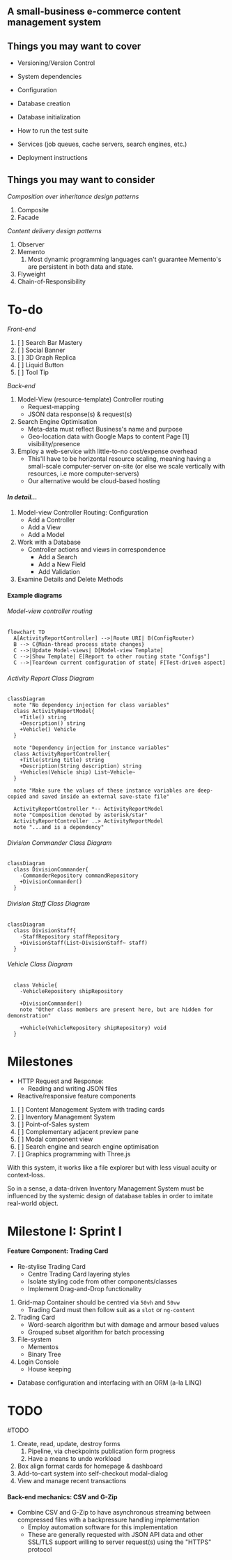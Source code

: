 ## A small-business e-commerce content management system

## Things you may want to cover

- Versioning/Version Control
    
- System dependencies
    
- Configuration
    
- Database creation
    
- Database initialization
    
- How to run the test suite
    
- Services (job queues, cache servers, search engines, etc.)
    
- Deployment instructions

## Things you may want to consider

_Composition over inheritance design patterns_

1. Composite
2. Facade

_Content delivery design patterns_

1. Observer
2. Memento
    1. Most dynamic programming languages can't guarantee Memento's are persistent in both data and state.
3. Flyweight
4. Chain-of-Responsibility

# To-do

_Front-end_

1. [ ] Search Bar Mastery
2. [ ] Social Banner
3. [ ] 3D Graph Replica
4. [ ] Liquid Button
5. [ ] Tool Tip

_Back-end_

1. Model-View (resource-template) Controller routing
    - Request-mapping
    - JSON data response(s) & request(s)
2. Search Engine Optimisation
    - Meta-data must reflect Business's name and purpose
    - Geo-location data with Google Maps to content Page \[1] visibility/presence
3. Employ a web-service with little-to-no cost/expense overhead
    -  This'll have to be horizontal resource scaling, meaning having a small-scale computer-server on-site (or else we scale vertically with resources, i.e more computer-servers)
    - Our alternative would be cloud-based hosting

#### _In detail..._

1. Model-view Controller Routing: Configuration
    - Add a Controller
    - Add a View
    -  Add a Model
2. Work with a Database
    - Controller actions and views in correspondence
        - Add a Search
        - Add a New Field
        - Add Validation
3. Examine Details and Delete Methods

#### Example diagrams
###### _Model-view controller routing_

```Mermaid Model-view controller routing
flowchart TD
  A[ActivityReportController] -->|Route URI| B(ConfigRouter)
  B --> C{Main-thread process state changes}
  C -->|Update Model-views| D[Model-view Template]
  C -->|Show Template| E[Report to other routing state "Configs"]
  C -->|Teardown current configuration of state| F[Test-driven aspect]
```

###### _Activity Report Class Diagram_

```Mermaid ActivityReport Class Diagram
classDiagram
  note "No dependency injection for class variables"
  class ActivityReportModel{
    +Title() string
    +Description() string
    +Vehicle() Vehicle
  }

  note "Dependency injection for instance variables"
  class ActivityReportController{
    +Title(string title) string
    +Description(String description) string
    +Vehicles(Vehicle ship) List~Vehicle~
  }

  note "Make sure the values of these instance variables are deep-copied and saved inside an external save-state file"

  ActivityReportController *-- ActivityReportModel
  note "Composition denoted by asterisk/star"
  ActivityReportController ..> ActivityReportModel
  note "...and is a dependency"
```

###### _Division Commander Class Diagram_

```Mermaid Division Commander Diagram
classDiagram
  class DivisionCommander{
    -CommanderRepository commandRepository
    +DivisionCommander()
  }
```

###### _Division Staff Class Diagram_

```Mermaid Division Staff Diagram
classDiagram
  class DivisionStaff{
    -StaffRepository staffRepository
    +DivisionStaff(List~DivisionStaff~ staff)
  }
```

###### _Vehicle Class Diagram_

```Mermaid Vehicle Class Diagram
  class Vehicle{
    -VehicleRepository shipRepository
    
    +DivisionCommander()
    note "Other class members are present here, but are hidden for demonstration"
    
    +Vehicle(VehicleRepository shipRepository) void
  }
```

# Milestones

- HTTP Request and Response:
    - Reading and writing JSON files
- Reactive/responsive feature components

1. [ ] Content Management System with trading cards
2. [ ] Inventory Management System
3. [ ] Point-of-Sales system
4. [ ] Complementary adjacent preview pane
5. [ ] Modal component view
6. [ ] Search engine and search engine optimisation
7. [ ] Graphics programming with Three.js

With this system, it works like a file explorer but with less visual acuity or context-loss.

So in a sense, a data-driven Inventory Management System must be influenced by the systemic design of database tables in order to imitate real-world object.
# Milestone I: Sprint I

#### Feature Component: Trading Card

- Re-stylise Trading Card
    - Centre Trading Card layering styles
    - Isolate styling code from other components/classes
    - Implement Drag-and-Drop functionality

1. Grid-map Container should be centred via `50vh` and `50vw`
    - Trading Card must then follow suit as a `slot` or `ng-content`
2. Trading Card
    - Word-search algorithm but with damage and armour based values
    - Grouped subset algorithm for batch processing
3. File-system
    - Mementos
    - Binary Tree
4. Login Console
    - House keeping

- Database configuration and interfacing with an ORM (a-la LINQ)

# TODO
#TODO

1. Create, read, update, destroy forms
    1. Pipeline, via checkpoints publication form progress
    2. Have a means to undo workload
2. Box align format cards for homepage & dashboard
3. Add-to-cart system into self-checkout modal-dialog
4. View and manage recent transactions

#### Back-end mechanics: CSV and G-Zip

- Combine CSV and G-Zip to have asynchronous streaming between compressed files with a backpressure handling implementation
    - Employ automation software for this implementation
    - These are generally requested with JSON API data and other SSL/TLS support willing to server request(s) using the "HTTPS" protocol
